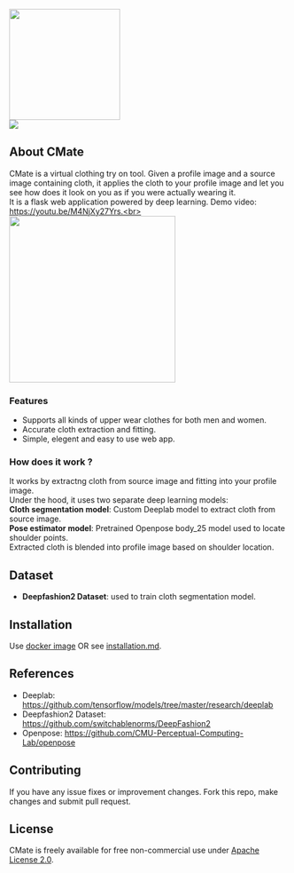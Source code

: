 <img src="https://github.com/xanjay/cmate-virtual-tryon/blob/master/src/flask_app/static/images/logo.png" height="200" /><br>
<img src="https://img.shields.io/docker/cloud/build/xanjay/cmate" /><br>
## About CMate
CMate is a virtual clothing try on tool. Given a profile image and a source image containing cloth, it applies the cloth to your profile image and let you see how does it look on you as if you were actually wearing it.<br>
It is a flask web application powered by deep learning. Demo video: https://youtu.be/M4NjXy27Yrs.<br><br>
<img src="https://github.com/xanjay/cmate-virtual-tryon/blob/master/docs/cmate-demo.gif" height="300" /><br>
### Features
- Supports all kinds of upper wear clothes for both men and women.
- Accurate cloth extraction and fitting.
- Simple, elegent and easy to use web app.

### How does it work ?
It works by extractng cloth from source image and fitting into your profile image.<br>
Under the hood, it uses two separate deep learning models:<br>
**Cloth segmentation model**: Custom Deeplab model to extract cloth from source image.<br>
**Pose estimator model**: Pretrained Openpose body_25 model used to locate shoulder points.<br>
Extracted cloth is blended into profile image based on shoulder location.

## Dataset
- **Deepfashion2 Dataset**: used to train cloth segmentation model.

## Installation
Use [docker image](https://hub.docker.com/r/xanjay/cmate) OR see [installation.md](https://github.com/xanjay/cmate-virtual-tryon/blob/master/docs/installation.md).

## References
- Deeplab: https://github.com/tensorflow/models/tree/master/research/deeplab
- Deepfashion2 Dataset: https://github.com/switchablenorms/DeepFashion2
- Openpose: https://github.com/CMU-Perceptual-Computing-Lab/openpose

## Contributing
If you have any issue fixes or improvement changes. Fork this repo, make changes and submit pull request.

## License
CMate is freely available for free non-commercial use under [Apache License 2.0](https://github.com/xanjay/cmate-virtual-tryon/blob/master/LICENSE).